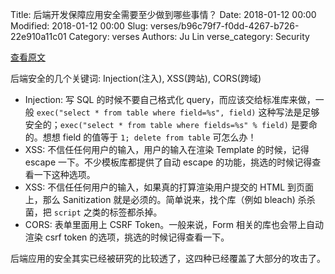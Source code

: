 Title: 后端开发保障应用安全需要至少做到哪些事情？
Date: 2018-01-12 00:00
Modified: 2018-01-12 00:00
Slug: verses/b96c79f7-f0dd-4267-b726-22e910a11c01
Category: verses
Authors: Ju Lin
verse_category: Security

[查看原文](https://dev.to/restoreddev/four-tips-for-a-more-secure-website-52ip)

后端安全的几个关键词: Injection(注入), XSS(跨站), CORS(跨域)

* Injection: 写 SQL 的时候不要自己格式化 query，而应该交给标准库来做，一般 `exec("select * from table where field=%s", field)` 这种写法是足够安全的；`exec("select * from table where fields=%s" % field)` 是要命的。想想 field 的值等于 `1; delete from table` 可怎么办！
* XSS: 不信任任何用户的输入，用户的输入在渲染 Template 的时候，记得 escape 一下。不少模板库都提供了自动 escape 的功能，挑选的时候记得查看一下这种选项。
* XSS: 不信任任何用户的输入，如果真的打算渲染用户提交的 HTML 到页面上，那么 Sanitization 就是必须的。简单说来，找个库（例如 bleach) 杀杀菌，把 `script` 之类的标签都杀掉。
* CORS: 表单里面用上 CSRF Token。一般来说，Form 相关的库也会带上自动渲染 csrf token 的选项，挑选的时候记得查看一下。

后端应用的安全其实已经被研究的比较透了，这四种已经覆盖了大部分的攻击了。
